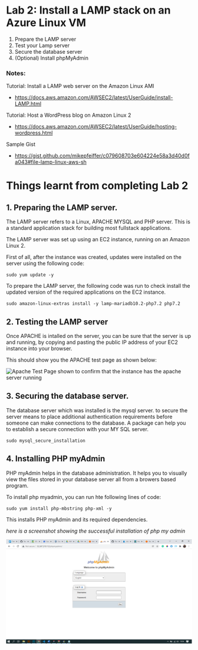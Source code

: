 # Lab 2: Install a LAMP stack on an Azure Linux VM

1. Prepare the LAMP server
2. Test your Lamp server
3. Secure the database server
4. (Optional) Install phpMyAdmin

### Notes:

Tutorial: Install a LAMP web server on the Amazon Linux AMI
* https://docs.aws.amazon.com/AWSEC2/latest/UserGuide/install-LAMP.html

Tutorial: Host a WordPress blog on Amazon Linux 2
* https://docs.aws.amazon.com/AWSEC2/latest/UserGuide/hosting-wordpress.html

Sample Gist
* https://gist.github.com/mikepfeiffer/c079608703e604224e58a3d40d0fa043#file-lamp-linux-aws-sh

# Things learnt from completing Lab 2

## 1. Preparing the LAMP server.
The LAMP server refers to a Linux, APACHE MYSQL and PHP server. This is a standard application stack for building most fullstack applications.

The LAMP server was set up using an EC2 instance, running on an Amazon Linux 2.

First of all, after the instance was created, updates were installed on the server using the following code:

```
sudo yum update -y
```


To prepare the LAMP server, the following code was run to check install the updated version of the required applications on the EC2 instance.

```
sudo amazon-linux-extras install -y lamp-mariadb10.2-php7.2 php7.2
```

## 2. Testing the LAMP server
Once APACHE is intalled on the server, you can be sure that the server is up and running, by copying and pasting the public IP address of your EC2 instance into your browser.

This should show you the APACHE test page as shown below:

![Apache Test Page shown to confirm that the instance has the apache server running](https://docs.aws.amazon.com/AWSEC2/latest/UserGuide/images/apache_test_page_al2_2.4.png)

## 3. Securing the database server.
The database server which was installed is the mysql server. to secure the server means to place additional authentication requirements before someone can make connections to the database. A package can help you to establish a secure connection with your MY SQL server.

```
sudo mysql_secure_installation
```

## 4. Installing PHP myAdmin
PHP myAdmin helps in the database administration. It helps you to visually view the files stored in your database server all from a browers based program.

To install php myadmin, you can run hte following lines of code:

```
sudo yum install php-mbstring php-xml -y
```
This installs PHP myAdmin and its required dependencies.

*here is a screenshot showing the successful installation of php my admin*

![image showing the final installation screen for phpmyAdmin](..\LAB1\images\php-myadmin.png)